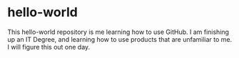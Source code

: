 # hello-world
This hello-world repository is me learning how to use GitHub.
I am finishing up an IT Degree, and learning how to use products that are unfamiliar to me.
I will figure this out one day.

